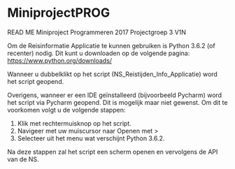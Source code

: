 # MiniprojectPROG
READ ME Miniproject Programmeren 2017 Projectgroep 3 V1N

Om de Reisinformatie Applicatie te kunnen gebruiken is Python 3.6.2 (of recenter) nodig. Dit kunt u downloaden op de volgende pagina:
https://www.python.org/downloads/

Wanneer u dubbelklikt op het script (NS_Reistijden_Info_Applicatie) word het script geopend.

Overigens, wanneer er een IDE geïnstalleerd (bijvoorbeeld Pycharm) word het script via Pycharm geopend. Dit is mogelijk maar niet gewenst. Om dit te voorkomen volgt u de volgende stappen:

1. Klik met rechtermuisknop op het script.
2. Navigeer met uw muiscursor naar Openen met >
3. Selecteer uit het menu wat verschijnt Python 3.6.2.

Na deze stappen zal het script een scherm openen en vervolgens de API van de NS.
